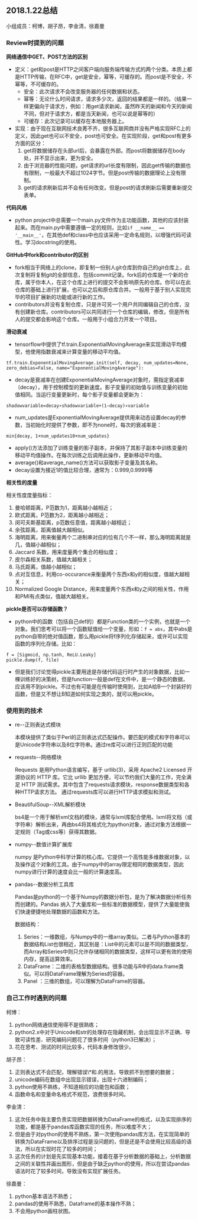 ## 2018.1.22总结
小组成员：柯博，胡子昂，李金清，徐嘉曼

### Review时提到的问题
**网络通信中GET、POST方法的区别**

- 定义：get和post是HTTP之间客户端向服务端传输方式的两个分类。本质上都是HTTP传输，在RFC中，get是安全，幂等，可缓存的。而post是不安全，不幂等，不可缓存的。
    - 安全：此次请求不会改变服务器的任何数据和状态。
    - 幂等：无论什么时间请求，请求多少次，返回的结果都是一样的。（结果一样更偏向于请求方，例如：用get请求新闻，虽然昨天的新闻和今天的新闻不同，但对于请求方，都是当天新闻，也可以说是幂等的）
    - 可缓存：此次记录可以缓存在本地服务器上。
- 实现：由于现在互联网技术良莠不齐，很多互联网商并没有严格实现RFC上的定义，因此get也可以不安全，post也可安全。在实现阶段，get和post有更多方面的区分：
    1. get将数据储存在头部url后，会暴露在外部。而post将数据储存在body处，并不显示出来，更为安全。
    2. 由于浏览器的性能问题，get请求的url长度有限制，因此get传输的数据也有限制，一般最大不超过1024字节。但是post传输的数据理论上没有限制。
    3. get的请求刷新后并不会有任何改变。但是post的请求刷新后需要重新提交表单。


**代码风格**

- python project中总需要一个main.py文件作为主功能函数，其他的应该封装起来。而在main.py中需要遵循一定的规则，比如`if __name__ == '__main__'`，在其他def和class中也应该采用一定命名规则，以增强代码可读性。学习docstring的使用。

**GitHub中fork和contributor的区别**

 - fork相当于网络上的clone，即复制一份别人git仓库到你自己的git仓库上，此次复制将复制git的全部信息，包括commit记录。fork后的仓库是一个新的仓库，属于你本人，在这个仓库上进行的提交不会影响原先的仓库。你可以在此仓库的基础上进行扩展，也可以之后和原仓库合并。一般用于基于别人实现完毕的项目扩展新的功能或进行新的工作。
 - contributors并没有复制仓库，只是许可另一个用户共同编辑自己的仓库，没有创建新仓库。contributors可以共同进行一个仓库的编辑，修改，但是所有人的提交都会影响这个仓库。一般用于小组合力开发一个项目。


**滑动衰减**

- tensorflow中提供了tf.train.ExponentialMovingAverage来实现滑动平均模型，他使用指数衰减来计算变量的移动平均值。
```
tf.train.ExponentialMovingAverage.init(self, decay, num_updates=None, zero_debias=False, name="ExponentialMovingAverage"):
```
- decay是衰减率在创建ExponentialMovingAverage对象时，需指定衰减率（decay），用于控制模型的更新速度。影子变量的初始值与训练变量的初始值相同。当运行变量更新时，每个影子变量都会更新为：
```
shadowvariable=decay∗shadowvariable+(1−decay)∗variable
```
- num_updates是ExponentialMovingAverage提供用来动态设置decay的参数，当初始化时提供了参数，即不为none时，每次的衰减率是：
```
min{decay, 1+num_updates10+num_updates}
```
- apply()方法添加了训练变量的影子副本，并保持了其影子副本中训练变量的移动平均值操作。在每次训练之后调用此操作，更新移动平均值。
- average()和average_name()方法可以获取影子变量及其名称。
- decay设置为接近1的值比较合理，通常为：0.999,0.9999等

**相关性的度量**

相关性度度量指标：
1. 曼哈顿距离，P范数为1，距离越小越相近；
2. 欧式距离，P范数为2，距离越小越相近；
3. 闵可夫斯基距离，p范数任意值，距离越小越相近；
4. 余弦距离，距离值越大越相似。
5. 海明距离，用来衡量两个二进制串对应的位有几个不一样，那么海明距离就是几，值越小越相似；
6. Jaccard 系数，用来度量两个集合的相似度；
7. 皮尔森相关系数，值越大越相关；
8. 马氏距离，值越小越相似；
9. 点对互信息，利用co-occurance来衡量两个东西x和y的相似度，值越大越相关；
10. Normalized Google Distance，用来度量两个东西x和y之间的相关性，作用和PMI有点类似，值越大越相关。

**pickle是否可以存储函数？**

- python中的函数（包括自己def的）都是Function类的一个实例，也就是一个对象。我们思考可以将一个函数赋值给一个变量，形如：`f = abs`，其中abs是python自带的绝对值函数，那么用pickle将f序列化存储起来，或许可以实现函数的序列化存储。比如：
```
f = [Sigmoid, np.tanh, ReLU.Leaky]
pickle.dump(f, file)
```
- 但是我们讨论觉得pickle主要用途是存储代码运行时产生的对象数据，比如一棵训练好的决策树，但是function一般是def在文件中，是一个静态的数据，应该用不到pickle。不过也有可能是在传输时使用到，比如A给B一个封装好的函数，但是又不想让B知道如何实现之类的，就可以用pickle。

### 使用到的技术
* re--正则表达式模块
    
    本模块提供了类似于Perl的正则表达式匹配操作。要匹配的模式和字符串可以是Unicode字符串以及8位字符串。通过re库可以进行正则匹配的功能

* requests--网络模块

    Requests 是用Python语言编写，基于 urllib(3)，采用 Apache2 Licensed 开源协议的 HTTP 库。它比 urllib 更加方便，可以节约我们大量的工作，完全满足 HTTP 测试需求。其中包含了requests请求模块，response数据类型和各种HTTP请求方法。 通过requests库可以进行HTTP请求模拟和测试。

* BeautifulSoup--XML解析模块

    bs4是一个用于解析xml文档的模块，通常与lxml库配合使用。lxml将文档（或字符串）解析出来，再由bs4将其格式化为python对象，通过对象方法根据一定规则（Tag或css等）获得其数据。

* numpy--数值计算扩展库

    numpy 是Python中科学计算的核心库。它提供一个高性能多维数据对象，以及操作这个对象的工具。由于numpy中的array限定相同的数据类型，因此numpy进行计算的速度会比一般的计算速度高。

* pandas--数据分析工具库

    Pandas是python的一个基于Numpy的数据分析包，是为了解决数据分析任务而创建的。Pandas 纳入了大量库和一些标准的数据模型，提供了大量能使我们快速便捷地处理数据的函数和方法。

    数据结构：
    1. Series：一维数组，与Numpy中的一维array类似。二者与Python基本的数据结构List也很相近，其区别是：List中的元素可以是不同的数据类型，而Array和Series中则只允许存储相同的数据类型，这样可以更有效的使用内存，提高运算效率。
    2. DataFrame：二维的表格型数据结构。很多功能与R中的data.frame类似。可以将DataFrame理解为Series的容器。
    3. Panel ：三维的数组，可以理解为DataFrame的容器。


### 自己工作时遇到的问题
柯博：
1. python网络通信使用得不是很熟练；
2. python2.x中对于Unicode和str的处理存在隐藏机制，会出现显示不正确、导致可读性差、研究编码问题花了很多时间（python3已解决）；
3. 花在思考、测试的时间比较多，代码本身修改很少。

胡子昂： 
1. 正则表达式不会匹配，理解错误\\*和\.的用法，导致抓不到想要的数据；
2. unicode编码在数组中出现显示错误，出现十六进制编码；
3. python使用不熟练，不知道相应的功能包和函数；
4. 函数命名和变量命名格式不规范，浪费很多时间。

李金清：
1. 这次任务中我主要负责实现把数据转换为DataFrame的格式，以及实现排序的功能，都是基于pandas库函数实现的任务，所以难度不大；
2. 但是由于对python的使用不熟练，第一次使用pandas库方法，在实现简单的转换为DataFrame以及排序过程是没问题的，但是还是不会使用比较高级的语法，所以在实现时花了较多的时间；
3. 这次任务的计划是先实现基本功能，接着在基于分析数据的基础上，分析数据之间的关联性并画出图形，但是由于缺乏python的使用，所以在尝试pandas语法时花了较多时间，导致没有实现扩展任务。

徐嘉曼：
1. python基本语法不熟悉；
2. pandas的使用不熟悉，Dataframe的基本操作不熟；
3. 不会用python画柱状图。
